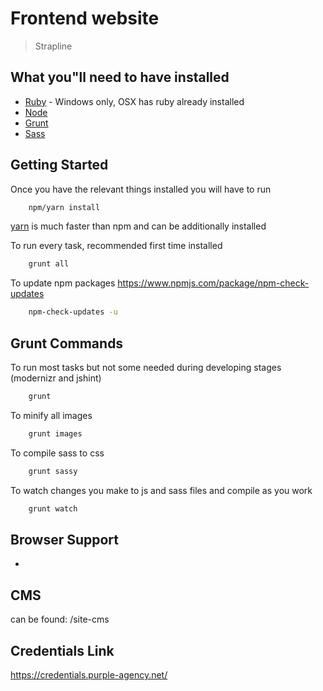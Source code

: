 # Frontend website

> Strapline
## What you"ll need to have installed

* [Ruby](https://www.ruby-lang.org/en/documentation/installation/) - Windows only, OSX has ruby already installed
* [Node](https://nodejs.org/en/download/)
* [Grunt](http://gruntjs.com/)
* [Sass](http://sass-lang.com/install)

## Getting Started
Once you have the relevant things installed you will have to run

```bash
	npm/yarn install
```
[yarn](https://yarnpkg.com/en/docs/install) is much faster than npm and can be additionally installed

To run every task, recommended first time installed

```bash
	grunt all
```

To update npm packages https://www.npmjs.com/package/npm-check-updates
```bash
	npm-check-updates -u
```

## Grunt Commands

To run most tasks but not some needed during developing stages (modernizr and jshint)

```bash
	grunt
```

To minify all images
```bash
	grunt images
```

To compile sass to css
```bash
	grunt sassy
```

To watch changes you make to js and sass files and compile as you work
```bash
	grunt watch
```

## Browser Support
*

## CMS
can be found: /site-cms

## Credentials Link

https://credentials.purple-agency.net/

